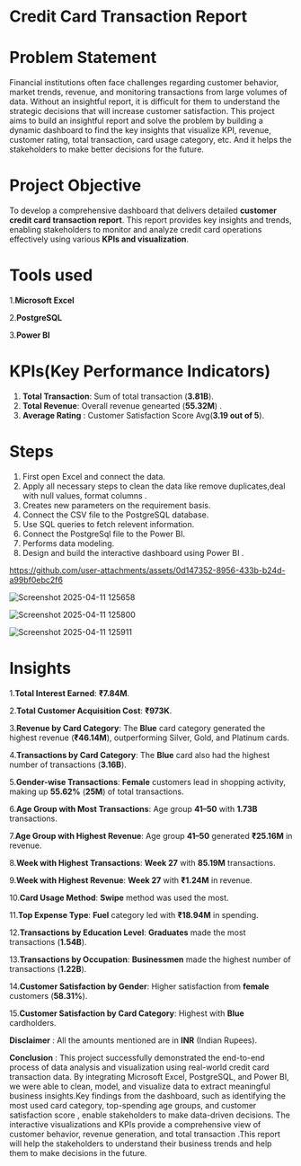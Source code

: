 # Credit Card Transaction Report
# Problem Statement
Financial institutions often face challenges regarding customer behavior, market trends, revenue, and monitoring transactions from large volumes of data. Without an insightful report, it is difficult for them to understand the strategic decisions that will increase customer satisfaction. This project aims to build an insightful report and solve the problem by building a dynamic dashboard to find the key insights that visualize KPI, revenue, customer rating, total transaction, card usage category, etc. And it helps the stakeholders to make better decisions for the future.
# Project Objective
To develop a comprehensive dashboard that delivers detailed **customer credit card transaction report**. This report provides key insights and trends, enabling stakeholders to monitor and analyze credit card operations effectively using various **KPIs and visualization**.

# Tools used
1.**Microsoft Excel**

2.**PostgreSQL**

3.**Power BI**

# KPIs(Key Performance Indicators)
1. **Total Transaction**: Sum of total transaction  (**3.81B**).
2. **Total Revenue**: Overall revenue genearted (**55.32M**) .
3. **Average Rating** : Customer Satisfaction Score Avg(**3.19 out of 5**).

# Steps
1. First open Excel and connect the data.
2. Apply all necessary steps to clean the data like remove duplicates,deal with null values, format columns .
3. Creates new parameters on the requirement basis.
4. Connect the CSV file to the PostgreSQL database.
5. Use SQL queries to fetch relevent information.
6. Connect the PostgreSql file to the Power BI.
7. Performs data modeling.
8. Design and build the interactive dashboard using Power BI .

https://github.com/user-attachments/assets/0d147352-8956-433b-b24d-a99bf0ebc2f6


![Screenshot 2025-04-11 125658](https://github.com/user-attachments/assets/399feeae-376a-4e29-b43c-06f120cdaac8)


![Screenshot 2025-04-11 125800](https://github.com/user-attachments/assets/399feeae-376a-4e29-b43c-06f120cdaac8)

![Screenshot 2025-04-11 125911](https://github.com/user-attachments/assets/399feeae-376a-4e29-b43c-06f120cdaac8)



# Insights 
1.**Total Interest Earned**: **₹7.84M**.

2.**Total Customer Acquisition Cost**: **₹973K**.

3.**Revenue by Card Category**: The **Blue** card category generated the highest revenue (**₹46.14M**), outperforming Silver, Gold, and Platinum cards.

4.**Transactions by Card Category**: The **Blue** card also had the highest number of transactions (**3.16B**).

5.**Gender-wise Transactions**: **Female** customers lead in shopping activity, making up **55.62%** (**25M**) of total transactions.

6.**Age Group with Most Transactions**: Age group **41–50** with **1.73B** transactions.

7.**Age Group with Highest Revenue**: Age group **41–50** generated **₹25.16M** in revenue.

8.**Week with Highest Transactions**: **Week 27** with **85.19M** transactions.

9.**Week with Highest Revenue**: **Week 27** with **₹1.24M** in revenue.

10.**Card Usage Method**: **Swipe** method was used the most.

11.**Top Expense Type**: **Fuel** category led with **₹18.94M** in spending.

12.**Transactions by Education Level**: **Graduates** made the most transactions (**1.54B**).

13.**Transactions by Occupation**: **Businessmen** made the highest number of transactions (**1.22B**).

14.**Customer Satisfaction by Gender**: Higher satisfaction from **female** customers (**58.31%**).

15.**Customer Satisfaction by Card Category**: Highest with **Blue** cardholders.

 **Disclaimer** : All the amounts mentioned are in **INR** (Indian Rupees).

**Conclusion** : This  project successfully demonstrated the end-to-end process of data analysis and visualization using real-world credit card transaction data. By integrating Microsoft Excel, PostgreSQL, and Power BI, we were able to clean, model, and visualize data to extract meaningful business insights.Key findings from the dashboard, such as identifying the most used card category, top-spending age groups, and customer satisfaction score , enable stakeholders to make data-driven decisions. The interactive visualizations and KPIs provide a comprehensive view of customer behavior, revenue generation, and total transaction .This report will help the stakeholders to understand their business trends and help them to make decisions in the future.  
